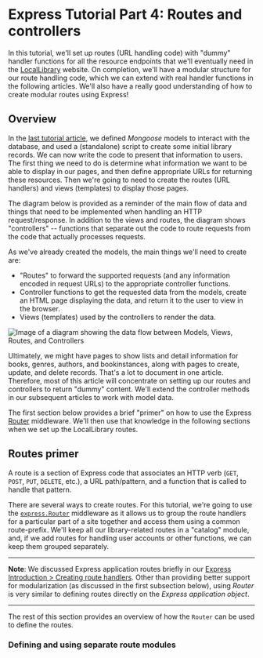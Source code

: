 # Express Tutorial Part 4: Routes and controllers

In this tutorial, we'll set up routes (URL handling code) with "dummy" handler functions for all the resource endpoints that we'll eventually need in the [LocalLibrary](https://github.com/AndrewSRea/My_Learning_Port/tree/main/JavaScript/Server-Side_Website_Programming/Express_Web_Framework/Express_Tutorial_Local_Library#express-tutorial-the-local-library-website) website. On completion, we'll have a modular structure for our route handling code, which we can extend with real handler functions in the following articles. We'll also have a really good understanding of how to create modular routes using Express!

## Overview

In the [last tutorial article](https://github.com/AndrewSRea/My_Learning_Port/tree/main/JavaScript/Server-Side_Website_Programming/Express_Web_Framework/Express_Tutorial_3#express-tutorial-part-3-using-a-database-with-mongoose), we defined *Mongoose* models to interact with the database, and used a (standalone) script to create some initial library records. We can now write the code to present that information to users. The first thing we need to do is determine what information we want to be able to display in our pages, and then define appropriate URLs for returning these resources. Then we're going to need to create the routes (URL handlers) and views (templates) to display those pages.

The diagram below is provided as a reminder of the main flow of data and things that need to be implemented when handling an HTTP request/response. In addition to the views and routes, the diagram shows "controllers" -- functions that separate out the code to route requests from the code that actually processes requests.

As we've already created the models, the main things we'll need to create are:

* "Routes" to forward the supported requests (and any information encoded in request URLs) to the appropriate controller functions.
* Controller functions to get the requested data from the models, create an HTML page displaying the data, and return it to the user to view in the browser.
* Views (templates) used by the controllers to render the data.

![Image of a diagram showing the data flow between Models, Views, Routes, and Controllers](https://developer.mozilla.org/en-US/docs/Learn/Server-side/Express_Nodejs/routes/mvc_express.png)

Ultimately, we might have pages to show lists and detail information for books, genres, authors, and bookinstances, along with pages to create, update, and delete records. That's a lot to document in one article. Therefore, most of this article will concentrate on setting up our routes and controllers to return "dummy" content. We'll extend the controller methods in our subsequent articles to work with model data.

The first section below provides a brief "primer" on how to use the Express [Router](https://expressjs.com/en/4x/api.html#router) middleware. We'll then use that knowledge in the following sections when we set up the LocalLibrary routes.

## Routes primer

A route is a section of Express code that associates an HTTP verb (`GET`, `POST`, `PUT`, `DELETE`, etc.), a URL path/pattern, and a function that is called to handle that pattern.

There are several ways to create routes. For this tutorial, we're going to use the [`express.Router`](https://expressjs.com/en/guide/routing.html#express-router) middleware as it allows us to group the route handlers for a particular part of a site together and access them using a common route-prefix. We'll keep all our library-related routes in a "catalog" module, and, if we add routes for handling user accounts or other functions, we can keep them grouped separately.

<hr>

**Note**: We discussed Express application routes briefly in our [Express Introduction > Creating route handlers](https://github.com/AndrewSRea/My_Learning_Port/tree/main/JavaScript/Server-Side_Website_Programming/Express_Web_Framework/Express_Node_Intro#creating-route-handlers). Other than providing better support for modularization (as discussed in the first subsection below), using *Router* is very similar to defining routes directly on the *Express application object*.

<hr>

The rest of this section provides an overview of how the `Router` can be used to define the routes.

### Defining and using separate route modules